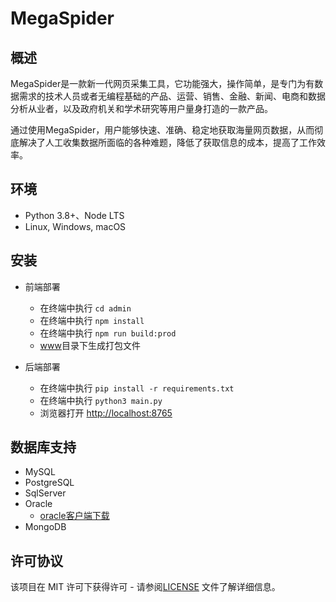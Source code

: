 # MegaSpider
## 概述

MegaSpider是一款新一代网页采集工具，它功能强大，操作简单，是专门为有数据需求的技术人员或者无编程基础的产品、运营、销售、金融、新闻、电商和数据分析从业者，以及政府机关和学术研究等用户量身打造的一款产品。

通过使用MegaSpider，用户能够快速、准确、稳定地获取海量网页数据，从而彻底解决了人工收集数据所面临的各种难题，降低了获取信息的成本，提高了工作效率。

## 环境

- Python 3.8+、Node LTS
- Linux, Windows, macOS


## 安装

- 前端部署

    - 在终端中执行 `cd admin`
    - 在终端中执行 `npm install`
    - 在终端中执行 `npm run build:prod`
    - [www](https://github.com/autospider/MegaSpider/blob/main/www)目录下生成打包文件

- 后端部署
    - 在终端中执行 `pip install -r requirements.txt`
    - 在终端中执行 `python3 main.py`
    - 浏览器打开 [http://localhost:8765](http://localhost:8765)
  
## 数据库支持
  - MySQL
  - PostgreSQL
  - SqlServer
  - Oracle
    - [oracle客户端下载](https://www.oracle.com/cn/database/technology/instant-client.html)
  - MongoDB
  
## 许可协议
  该项目在 MIT 许可下获得许可 - 请参阅[LICENSE](https://github.com/autospider/MegaSpider/blob/main/LICENSE) 文件了解详细信息。